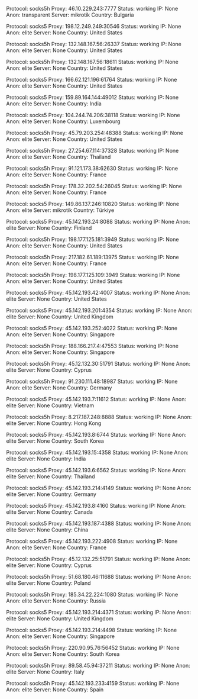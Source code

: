 Protocol: socks5h
Proxy: 46.10.229.243:7777
Status: working
IP: None
Anon: transparent
Server: mikrotik
Country: Bulgaria

Protocol: socks5
Proxy: 198.12.249.249:30546
Status: working
IP: None
Anon: elite
Server: None
Country: United States

Protocol: socks5h
Proxy: 132.148.167.56:26337
Status: working
IP: None
Anon: elite
Server: None
Country: United States

Protocol: socks5h
Proxy: 132.148.167.56:18611
Status: working
IP: None
Anon: elite
Server: None
Country: United States

Protocol: socks5
Proxy: 166.62.121.196:61764
Status: working
IP: None
Anon: elite
Server: None
Country: United States

Protocol: socks5
Proxy: 159.89.164.144:49012
Status: working
IP: None
Anon: elite
Server: None
Country: India

Protocol: socks5
Proxy: 104.244.74.206:38118
Status: working
IP: None
Anon: elite
Server: None
Country: Luxembourg

Protocol: socks5h
Proxy: 45.79.203.254:48388
Status: working
IP: None
Anon: elite
Server: None
Country: United States

Protocol: socks5h
Proxy: 27.254.67.114:37328
Status: working
IP: None
Anon: elite
Server: None
Country: Thailand

Protocol: socks5h
Proxy: 91.121.173.38:62630
Status: working
IP: None
Anon: elite
Server: None
Country: France

Protocol: socks5h
Proxy: 178.32.202.54:26045
Status: working
IP: None
Anon: elite
Server: None
Country: France

Protocol: socks5
Proxy: 149.86.137.246:10820
Status: working
IP: None
Anon: elite
Server: mikrotik
Country: Türkiye

Protocol: socks5
Proxy: 45.142.193.24:8088
Status: working
IP: None
Anon: elite
Server: None
Country: Finland

Protocol: socks5h
Proxy: 198.177.125.181:3949
Status: working
IP: None
Anon: elite
Server: None
Country: United States

Protocol: socks5h
Proxy: 217.182.61.189:13975
Status: working
IP: None
Anon: elite
Server: None
Country: France

Protocol: socks5h
Proxy: 198.177.125.109:3949
Status: working
IP: None
Anon: elite
Server: None
Country: United States

Protocol: socks5
Proxy: 45.142.193.42:4007
Status: working
IP: None
Anon: elite
Server: None
Country: United States

Protocol: socks5
Proxy: 45.142.193.201:4354
Status: working
IP: None
Anon: elite
Server: None
Country: United Kingdom

Protocol: socks5
Proxy: 45.142.193.252:4022
Status: working
IP: None
Anon: elite
Server: None
Country: Singapore

Protocol: socks5h
Proxy: 188.166.217.4:47553
Status: working
IP: None
Anon: elite
Server: None
Country: Singapore

Protocol: socks5h
Proxy: 45.12.132.30:51791
Status: working
IP: None
Anon: elite
Server: None
Country: Cyprus

Protocol: socks5h
Proxy: 91.230.111.48:18987
Status: working
IP: None
Anon: elite
Server: None
Country: Germany

Protocol: socks5
Proxy: 45.142.193.7:11612
Status: working
IP: None
Anon: elite
Server: None
Country: Vietnam

Protocol: socks5h
Proxy: 8.217.187.248:8888
Status: working
IP: None
Anon: elite
Server: None
Country: Hong Kong

Protocol: socks5
Proxy: 45.142.193.8:6744
Status: working
IP: None
Anon: elite
Server: None
Country: South Korea

Protocol: socks5
Proxy: 45.142.193.15:4358
Status: working
IP: None
Anon: elite
Server: None
Country: India

Protocol: socks5
Proxy: 45.142.193.6:6562
Status: working
IP: None
Anon: elite
Server: None
Country: Thailand

Protocol: socks5
Proxy: 45.142.193.214:4149
Status: working
IP: None
Anon: elite
Server: None
Country: Germany

Protocol: socks5
Proxy: 45.142.193.8:4160
Status: working
IP: None
Anon: elite
Server: None
Country: Canada

Protocol: socks5
Proxy: 45.142.193.187:4388
Status: working
IP: None
Anon: elite
Server: None
Country: China

Protocol: socks5
Proxy: 45.142.193.222:4908
Status: working
IP: None
Anon: elite
Server: None
Country: France

Protocol: socks5h
Proxy: 45.12.132.25:51791
Status: working
IP: None
Anon: elite
Server: None
Country: Cyprus

Protocol: socks5h
Proxy: 51.68.180.46:11688
Status: working
IP: None
Anon: elite
Server: None
Country: Poland

Protocol: socks5h
Proxy: 185.34.22.224:1080
Status: working
IP: None
Anon: elite
Server: None
Country: Russia

Protocol: socks5
Proxy: 45.142.193.214:4371
Status: working
IP: None
Anon: elite
Server: None
Country: United Kingdom

Protocol: socks5
Proxy: 45.142.193.214:4498
Status: working
IP: None
Anon: elite
Server: None
Country: Singapore

Protocol: socks5h
Proxy: 220.90.95.76:56452
Status: working
IP: None
Anon: elite
Server: None
Country: South Korea

Protocol: socks5h
Proxy: 89.58.45.94:37211
Status: working
IP: None
Anon: elite
Server: None
Country: Italy

Protocol: socks5h
Proxy: 45.142.193.233:4159
Status: working
IP: None
Anon: elite
Server: None
Country: Spain

